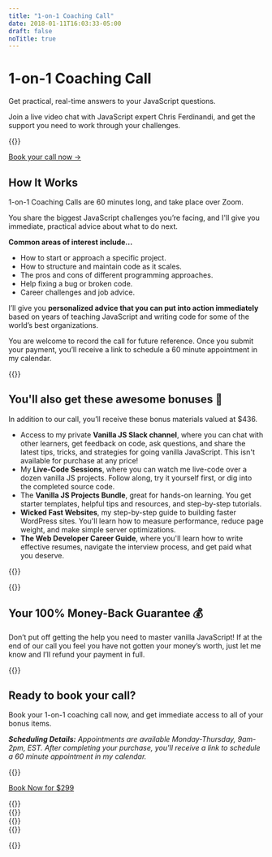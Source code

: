 ```yaml
---
title: "1-on-1 Coaching Call"
date: 2018-01-11T16:03:33-05:00
draft: false
noTitle: true
---
```


<h1 class="no-padding-top no-margin-bottom h5 text-sans">1-on-1 Coaching Call</h1>
<p class="text-xlarge margin-bottom-small text-serif">Get practical, real-time answers to your JavaScript questions.</p><p></p>

<p><span class="text-large">Join a live video chat with JavaScript expert Chris Ferdinandi, and get the support you need to work through your challenges.</span></p>

{{<cta for="call">}}

<a class="btn" href="#ready-to-buy">Book your call now &rarr;</a>

## How It Works

1-on-1 Coaching Calls are 60 minutes long, and take place over Zoom. 

You share the biggest JavaScript challenges you’re facing, and I'll give you immediate, practical advice about what to do next.

<p class="margin-bottom-small"><strong>Common areas of interest include...</strong></p>

- How to start or approach a specific project.
- How to structure and maintain code as it scales.
- The pros and cons of different programming approaches.
- Help fixing a bug or broken code.
- Career challenges and job advice.

I’ll give you **personalized advice that you can put into action immediately** based on years of teaching JavaScript and writing code for some of the world’s best organizations.

You are welcome to record the call for future reference. Once you submit your payment, you’ll receive a link to schedule a 60 minute appointment in my calendar.

<div class="padding-top-large padding-bottom-large">{{<testimonial for="hbs" photo="true">}}</div>

## You'll also get these awesome bonuses 🎉

In addition to our call, you’ll receive these bonus materials valued at $436.

- Access to my private **Vanilla JS Slack channel**, where you can chat with other learners, get feedback on code, ask questions, and share the latest tips, tricks, and strategies for going vanilla JavaScript. This isn't available for purchase at any price!
- My **Live-Code Sessions**, where you can watch me live-code over a dozen vanilla JS projects.  Follow along, try it yourself first, or dig into the completed source code.
- The **Vanilla JS Projects Bundle**, great for hands-on learning. You get starter templates, helpful tips and resources, and step-by-step tutorials.
- **Wicked Fast Websites**, my step-by-step guide to building faster WordPress sites. You'll learn how to measure performance, reduce page weight, and make simple server optimizations.
- **The Web Developer Career Guide**, where you'll learn how to write effective resumes, navigate the interview process, and get paid what you deserve.

{{<bonuses-special>}}

<div class="padding-top-large padding-bottom-large">{{<testimonial for="patriciaParker" photo="true">}}</div>

## Your 100% Money-Back Guarantee 💰

Don’t put off getting the help you need to master vanilla JavaScript! If at the end of our call you feel you have not gotten your money’s worth, just let me know and I’ll refund your payment in full.


{{<cta for="bio">}}


<div class="callout" id="ready-to-buy">
	<h2>Ready to book your call?</h2>
	<p>Book your 1-on-1 coaching call now, and get immediate access to all of your bonus items.</p>
	<p><em><strong>Scheduling Details:</strong> Appointments are available Monday-Thursday, 9am-2pm, EST. After completing your purchase, you'll receive a link to schedule a 60 minute appointment in my calendar.</em></p>
	{{<cta for="call-buy">}}
	<p><a class="btn btn-large btn-block edd-buy-now-button" href="https://gomakethings.com/checkout?edd_action=add_to_cart&download_id=59280">Book Now for $299</a></p>
</div>

<div class="padding-top-large padding-bottom">{{<testimonial for="kb" photo="true">}}</div>
<div class="padding-bottom-large">{{<testimonial for="lauraKalbag" photo="true">}}</div>
<div class="padding-bottom-large">{{<testimonial for="mojtabaSeyedi" photo="true">}}</div>
<div class="padding-bottom-large">{{<testimonial for="davidWalsh" photo="true">}}</div>

{{<not-ready-yet>}}
